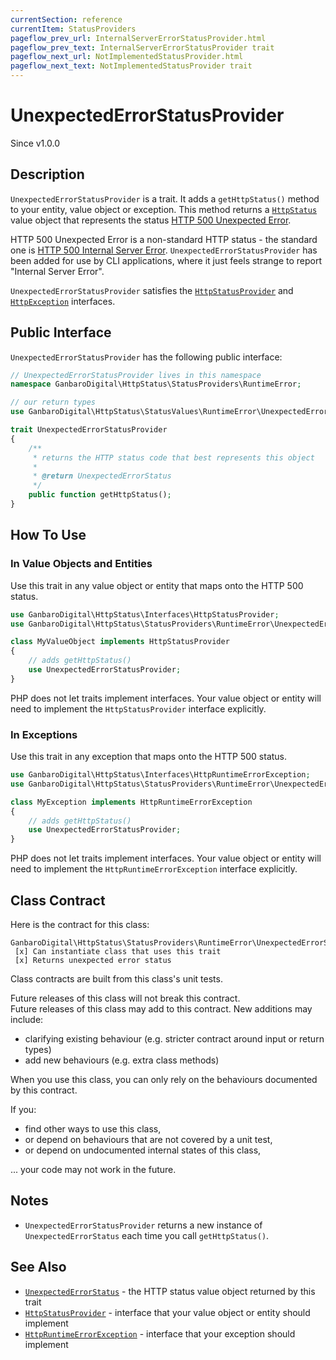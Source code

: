 ```yaml
---
currentSection: reference
currentItem: StatusProviders
pageflow_prev_url: InternalServerErrorStatusProvider.html
pageflow_prev_text: InternalServerErrorStatusProvider trait
pageflow_next_url: NotImplementedStatusProvider.html
pageflow_next_text: NotImplementedStatusProvider trait
---
```


# UnexpectedErrorStatusProvider

<div class="callout info">
Since v1.0.0
</div>

## Description

`UnexpectedErrorStatusProvider` is a trait. It adds a `getHttpStatus()` method to your entity, value object or exception. This method returns a [`HttpStatus`](../Interfaces/HttpStatus.html) value object that represents the status [HTTP 500 Unexpected Error](../StatusValues/UnexpectedErrorStatus.html).

HTTP 500 Unexpected Error is a non-standard HTTP status - the standard one is [HTTP 500 Internal Server Error](../StatusValues/InternalServerErrorStatus.html). `UnexpectedErrorStatusProvider` has been added for use by CLI applications, where it just feels strange to report "Internal Server Error".

`UnexpectedErrorStatusProvider` satisfies the [`HttpStatusProvider`](../Interfaces/HttpStatusProvider.html) and [`HttpException`](../Interfaces/HttpException) interfaces.

## Public Interface

`UnexpectedErrorStatusProvider` has the following public interface:

```php
// UnexpectedErrorStatusProvider lives in this namespace
namespace GanbaroDigital\HttpStatus\StatusProviders\RuntimeError;

// our return types
use GanbaroDigital\HttpStatus\StatusValues\RuntimeError\UnexpectedErrorStatus;

trait UnexpectedErrorStatusProvider
{
    /**
     * returns the HTTP status code that best represents this object
     *
     * @return UnexpectedErrorStatus
     */
    public function getHttpStatus();
}
```

## How To Use

### In Value Objects and Entities

Use this trait in any value object or entity that maps onto the HTTP 500 status.

```php
use GanbaroDigital\HttpStatus\Interfaces\HttpStatusProvider;
use GanbaroDigital\HttpStatus\StatusProviders\RuntimeError\UnexpectedErrorStatusProvider;

class MyValueObject implements HttpStatusProvider
{
    // adds getHttpStatus()
    use UnexpectedErrorStatusProvider;
}
```

PHP does not let traits implement interfaces. Your value object or entity will need to implement the `HttpStatusProvider` interface explicitly.

### In Exceptions

Use this trait in any exception that maps onto the HTTP 500 status.

```php
use GanbaroDigital\HttpStatus\Interfaces\HttpRuntimeErrorException;
use GanbaroDigital\HttpStatus\StatusProviders\RuntimeError\UnexpectedErrorStatusProvider;

class MyException implements HttpRuntimeErrorException
{
    // adds getHttpStatus()
    use UnexpectedErrorStatusProvider;
}
```

PHP does not let traits implement interfaces. Your value object or entity will need to implement the `HttpRuntimeErrorException` interface explicitly.

## Class Contract

Here is the contract for this class:

    GanbaroDigital\HttpStatus\StatusProviders\RuntimeError\UnexpectedErrorStatusProvider
     [x] Can instantiate class that uses this trait
     [x] Returns unexpected error status

Class contracts are built from this class's unit tests.

<div class="callout success">
Future releases of this class will not break this contract.
</div>

<div class="callout info" markdown="1">
Future releases of this class may add to this contract. New additions may include:

* clarifying existing behaviour (e.g. stricter contract around input or return types)
* add new behaviours (e.g. extra class methods)
</div>

<div class="callout warning" markdown="1">
When you use this class, you can only rely on the behaviours documented by this contract.

If you:

* find other ways to use this class,
* or depend on behaviours that are not covered by a unit test,
* or depend on undocumented internal states of this class,

... your code may not work in the future.
</div>

## Notes

* `UnexpectedErrorStatusProvider` returns a new instance of `UnexpectedErrorStatus` each time you call `getHttpStatus()`.

## See Also

* [`UnexpectedErrorStatus`](../StatusValues/UnexpectedErrorStatus.html) - the HTTP status value object returned by this trait
* [`HttpStatusProvider`](../Interfaces/HttpStatusProvider.html) - interface that your value object or entity should implement
* [`HttpRuntimeErrorException`](../Interfaces/HttpRuntimeErrorException.html) - interface that your exception should implement
